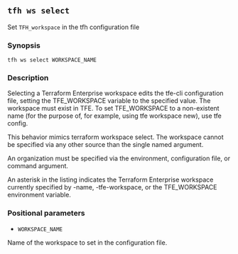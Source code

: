 ## `tfh ws select`

Set `TFH_workspace` in the tfh configuration file

### Synopsis

    tfh ws select WORKSPACE_NAME

### Description

Selecting a Terraform Enterprise workspace edits the tfe-cli configuration file, setting the TFE_WORKSPACE variable to the specified value. The workspace must exist in TFE. To set TFE_WORKSPACE to a non-existent name (for the purpose of, for example, using tfe workspace new), use tfe config.

This behavior mimics terraform workspace select. The workspace cannot be specified via any other source than the single named argument.

An organization must be specified via the environment, configuration file, or command argument.

An asterisk in the listing indicates the Terraform Enterprise workspace currently specified by -name, -tfe-workspace, or the TFE_WORKSPACE environment variable.

### Positional parameters

* `WORKSPACE_NAME`

Name of the workspace to set in the configuration file.
